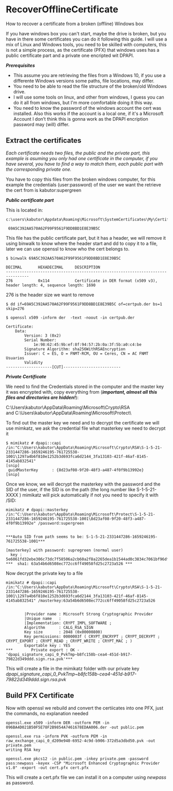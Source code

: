 # RecoverOfflineCertificate
How to recover a certificate from a broken (offline) Windows box


If you have windows box you can't start, maybe the drive is broken, but you have in there some certificates you can do it following this guide. I will use a mix of Linux and Windows tools, you need to be skilled with computers, this is not a simple process, as the certificate (PFX) that windows uses has a public certificate part and a private one encripted wit DPAPI.

***Prerequisites***
- This assume you are retrieving the files from a Windows 10, if you use a differente Windows versions some paths, file locations, may differ.
- You need to be able to read the file structure of the broken/old Windows drive.
- I will use some tools on linux, and other from windows, I guess you can do it all from windows, but I'm more comfortable doing it this way.
- You need to know the password of the windows account the cert was installed. Also this works if the account is a local one, if it's a Microsoft Account I don’t think this is gonna work as the DPAPI encription password may (will) differ.


## Extract the certificates

*Each certificate needs two files, the public and the private part, this example is asuming you only had one certificate in the computer, if you have several, you have to find a way to match them, each public part with the corresponding private one.*

You have to copy this files from the broken windows computer, for this example the credentials (user:password) of the user we want the retrieve the cert from is kabutor:supergreen

***Public certificate part***

This is located in:
```
c:\users\kabutor\Appdata\Roaming\Microsoft\SystemCertificates\My\Certificates\

 69A5C392AA570A62F99F9561F9DD8BD1E8E39B5C
```

This file has the public certificate part, but it has a header, we will remove it using binwalk to know where the header start and dd to copy it to a file, later we can use openssl to know who the cert belongs to.

```
$ binwalk 69A5C392AA570A62F99F9561F9DD8BD1E8E39B5C

DECIMAL       HEXADECIMAL     DESCRIPTION
--------------------------------------------------------------------------------
276           0x114           Certificate in DER format (x509 v3), header length: 4, sequence length: 1690
```

276 is the header size we want to remove

```
$ dd if=69A5C392AA570A62F99F9561F9DD8BD1E8E39B5C of=certpub.der bs=1 skip=276

$ openssl x509 -inform der  -text -noout -in certpub.der

Certificate:                                                                                   
    Data:                                                                                      
        Version: 3 (0x2)
        Serial Number:                   
            1e:98:62:45:9b:ef:8f:94:57:2b:0a:3f:5b:a0:c4:be
        Signature Algorithm: sha256WithRSAEncryption
        Issuer: C = ES, O = FNMT-RCM, OU = Ceres, CN = AC FNMT Usuarios
        Validity                       
--------------------[CUT]-------------------------
```

***Private Certificate***

We need to find the Credentials stored in the computer and the master key it was encrypted with, copy everything from (***important, almost all this files and directories are hidden!***):

C:\Users\kabutor\AppData\Roaming\Microsoft\Crypto\RSA\
and
C:\Users\kabutor\AppData\Roaming\Microsoft\Protect\

To find out the master key we need and to decrypt the certificate we will use mimkatz, we ask the credential file what masterkey we need to decrypt it
```
$ mimikatz # dpapi::capi /in:"C:\Users\kabutor\AppData\Roaming\Microsoft\Crypto\RSA\S-1-5-21-2331447286-1659246195-761725538-1001\1297a4b6f810e1252b3d693fca6d2144_3fa13103-421f-46af-8145-4145ab832541"
[snip]
 guidMasterKey      : {8d23af08-9f20-48f3-a487-4f0f9b13992e}
[snip]
```

Once we know, we will decrypt the masterkey with the password and the SID of the user, if the SID is on the path (the long number like S-1-5-21-XXXX ) mimikatz will pick automatically if not you need to specify it with /SID:

``` 
mimikatz # dpapi::masterkey /in:"C:\Users\kabutor\AppData\Roaming\Microsoft\Protect\S-1-5-21-2331447286-1659246195-761725538-1001\8d23af08-9f20-48f3-a487-4f0f9b13992e" /password:supergreen


***Auto SID from path seems to be: S-1-5-21-2331447286-1659246195-761725538-1001***

[masterkey] with password: supregreen (normal user)
  key : 5e6061fd32ebe306c73dc7f58506a2cb60a2f8a2265dea1b1544ad0c3834c7061bf96df151a9f7a4dbac3f63720ff5f3302ec95db106079576428c02546a5881
***  sha1: 63a54b6d6508ec772cc6ff49058fd25c2723a526 ***
```

Now decrypt the private key to a file


```
mimikatz # dpapi::capi /in:"C:\Users\kabutor\AppData\Roaming\Microsoft\Crypto\RSA\S-1-5-21-2331447286-1659246195-761725538-1001\1297a4b6f810e1252b3d693fca6d2144_3fa13103-421f-46af-8145-4145ab832541" /masterkey:63a54b6d6508ec772cc6ff49058fd25c2723a526


        |Provider name : Microsoft Strong Cryptographic Provider
        |Unique name   :
        |Implementation: CRYPT_IMPL_SOFTWARE ;
        Algorithm      : CALG_RSA_SIGN
        Key size       : 2048 (0x00000800)
        Key permissions: 0000003f ( CRYPT_ENCRYPT ; CRYPT_DECRYPT ; CRYPT_EXPORT ; CRYPT_READ ; CRYPT_WRITE ; CRYPT_MAC ; )
        Exportable key : YES
***        Private export : OK - 'dpapi_signature_capi_0_PvkTmp~b8fc158b-cea4-451d-b917-79822d349ddd.sign.rsa.pvk'***
```

This will create a file in the mimikatz folder with our private key *dpapi_signature_capi_0_PvkTmp~b8fc158b-cea4-451d-b917-79822d349ddd.sign.rsa.pvk*

## Build PFX Certificate

Now with openssl we rebuild and convert the certiicates into one PFX, just the commands, no explanation needed

```
openssl.exe x509 -inform DER -outform PEM -in 096BA4D021B50F5E78F2B9854A7461678EDAA006.der -out public.pem

openssl.exe rsa -inform PVK -outform PEM -in raw_exchange_capi_0_d209e940-6952-4c9d-b906-372d5a3dbd50.pvk -out private.pem
writing RSA key

openssl.exe pkcs12 -in public.pem -inkey private.pem -password pass:newpass -keyex -CSP "Microsoft Enhanced Cryptographic Provider v1.0" -export -out cert.pfx cert.pfx
```

This will create a cert.pfx file we can install it on a computer using *newpass* as password.

